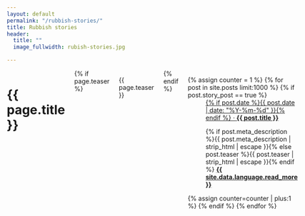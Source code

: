 ```yaml
---
layout: default
permalink: "/rubbish-stories/"
title: Rubbish stories
header:
  title: ""
  image_fullwidth: rubish-stories.jpg

---
```


<div id="blog-index" class="row">
	<div class="small-12 columns t30">
		<h1>{{ page.title }}</h1>
		{% if page.teaser %}
			<p class="teaser">{{ page.teaser }}</p>
		{% endif %}
		<dl class="accordion" data-accordion>
			{% assign counter = 1 %}
			{% for post in site.posts limit:1000 %}
				{% if post.story_post == true %}
					<dd class="accordion-navigation">
						<a href="#panel{{ counter }}"><span class="iconfont"></span> {% if post.date %}{{ post.date | date: "%Y-%m-%d" }}{% endif %} &middot; <strong>{{ post.title }}</strong></a>
						<div id="panel{{ counter }}" class="content">
           					<p>{% if post.meta_description %}{{ post.meta_description | strip_html | escape }}{% else post.teaser %}{{ post.teaser | strip_html | escape }}{% endif %} <a href="{{ post.url }}" title="Read {{ post.title | escape_once }}"><strong>{{ site.data.language.read_more }}</strong></a></p>
						</div>
					</dd>
				{% assign counter=counter | plus:1 %}
				{% endif %}
			{% endfor %}
		</dl>
	</div><!-- /.small-12.columns -->
</div><!-- /.row -->



 